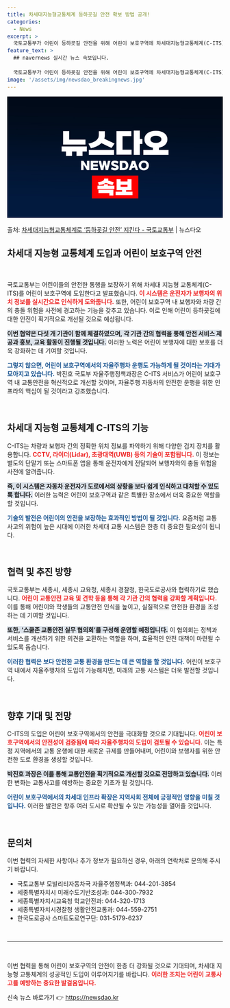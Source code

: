 ```yaml
---
title: 차세대지능형교통체계 등하굣길 안전 확보 방법 공개!
categories:
  - News
excerpt: >
  국토교통부가 어린이 등하굣길 안전을 위해 어린이 보호구역에 차세대지능형교통체계(C-ITS) 도입을 추진한다.…
feature_text: >
  ## navernews 실시간 뉴스 속보입니다.

  국토교통부가 어린이 등하굣길 안전을 위해 어린이 보호구역에 차세대지능형교통체계(C-ITS) 도입을 추진한다.…
image: '/assets/img/newsdao_breakingnews.jpg'
---
```


![뉴스다오 속보](/assets/img/newsdao_breakingnews.jpg)

<p>출처: <a href="https://newsdao.kr/2617" rel="dofollow">차세대지능형교통체계로 ‘등하굣길 안전’ 지킨다 - 국토교통부</a> | 뉴스다오</p>

<h2 data-ke-size="size26">차세대 지능형 교통체계 도입과 어린이 보호구역 안전</h2>

<p data-ke-size="size16">&nbsp;</p>

국토교통부는 어린이들의 안전한 통행을 보장하기 위해 차세대 지능형 교통체계(C-ITS)를 어린이 보호구역에 도입한다고 발표했습니다. <b><span style="color: #ee2323;">이 시스템은 운전자가 보행자의 위치 정보를 실시간으로 인식하게 도와줍니다.</span></b> 또한, 어린이 보호구역 내 보행자와 차량 간의 충돌 위험을 사전에 경고하는 기능을 갖추고 있습니다. 이로 인해 어린이 등하굣길에 대한 안전이 획기적으로 개선될 것으로 예상됩니다. 

<b><span style="background-color: #21538527;">이번 협약은 다섯 개 기관이 함께 체결하였으며, 각 기관 간의 협력을 통해 안전 서비스 제공과 홍보, 교육 활동이 진행될 것입니다.</span></b> 이러한 노력은 어린이 보행자에 대한 보호를 더욱 강화하는 데 기여할 것입니다. 

<b><span style="color: #1a5490;">그렇지 않으면, 어린이 보호구역에서의 자율주행차 운행도 가능하게 될 것이라는 기대가 모아지고 있습니다.</span></b> 박진호 국토부 자율주행정책과장은 C-ITS 서비스가 어린이 보호구역 내 교통안전을 혁신적으로 개선할 것이며, 자율주행 자동차의 안전한 운행을 위한 인프라의 핵심이 될 것이라고 강조했습니다.

<p data-ke-size="size16">&nbsp;</p>

## 차세대 지능형 교통체계 C-ITS의 기능

C-ITS는 차량과 보행자 간의 정확한 위치 정보를 파악하기 위해 다양한 검지 장치를 활용합니다. <b><span style="color: #ee2323;">CCTV, 라이더(Lidar), 초광대역(UWB) 등의 기술이 포함됩니다.</span></b> 이 정보는 별도의 단말기 또는 스마트폰 앱을 통해 운전자에게 전달되어 보행자와의 충돌 위험을 사전에 알려줍니다. 

<b><span style="background-color: #21538527;">즉, 이 시스템은 자동차 운전자가 도로에서의 상황을 보다 쉽게 인식하고 대처할 수 있도록 합니다.</span></b> 이러한 능력은 어린이 보호구역과 같은 특별한 장소에서 더욱 중요한 역할을 할 것입니다.

<b><span style="color: #1a5490;">기술의 발전은 어린이의 안전을 보장하는 효과적인 방법이 될 것입니다.</span></b> 요즘처럼 교통 사고의 위험이 높은 시대에 이러한 차세대 교통 시스템은 한층 더 중요한 필요성이 됩니다.

<p data-ke-size="size16">&nbsp;</p>

## 협력 및 추진 방향

국토교통부는 세종시, 세종시 교육청, 세종시 경찰청, 한국도로공사와 협력하기로 했습니다. <b><span style="color: #ee2323;">어린이 교통안전 교육 및 견학 등을 통해 각 기관 간의 협력을 강화할 계획입니다.</span></b> 이를 통해 어린이와 학생들의 교통안전 인식을 높이고, 실질적으로 안전한 환경을 조성하는 데 기여할 것입니다. 

<b><span style="background-color: #21538527;">또한, ‘스쿨존 교통안전 실무 협의회’를 구성해 운영할 예정입니다.</span></b> 이 협의회는 정책과 서비스를 개선하기 위한 의견을 교환하는 역할을 하며, 효율적인 안전 대책이 마련될 수 있도록 돕습니다.

<b><span style="color: #1a5490;">이러한 협력은 보다 안전한 교통 환경을 만드는 데 큰 역할을 할 것입니다.</span></b> 어린이 보호구역 내에서 자율주행차의 도입이 가능해지면, 미래의 교통 시스템은 더욱 발전할 것입니다.

<p data-ke-size="size16">&nbsp;</p>

## 향후 기대 및 전망

C-ITS의 도입은 어린이 보호구역에서의 안전을 극대화할 것으로 기대됩니다. <b><span style="color: #ee2323;">어린이 보호구역에서의 안전성이 검증됨에 따라 자율주행차의 도입이 검토될 수 있습니다.</span></b> 이는 특정 지역에서의 교통 운행에 대한 새로운 규제를 만들어내며, 어린이와 보행자를 위한 안전한 도로 환경을 생성할 것입니다. 

<b><span style="background-color: #21538527;">박진호 과장은 이를 통해 교통안전을 획기적으로 개선할 것으로 전망하고 있습니다.</span></b> 이러한 변화는 교통사고를 예방하는 중요한 기초가 될 것입니다.

<b><span style="color: #1a5490;">어린이 보호구역에서의 차세대 인프라 확장은 지역사회 전체에 긍정적인 영향을 미칠 것입니다.</span></b> 이러한 발전은 향후 여러 도시로 확산될 수 있는 가능성을 열어줄 것입니다.

<p data-ke-size="size16">&nbsp;</p>

## 문의처

이번 협력의 자세한 사항이나 추가 정보가 필요하신 경우, 아래의 연락처로 문의해 주시기 바랍니다.

<ul>
    <li>국토교통부 모빌리티자동차국 자율주행정책과: 044-201-3854</li>
    <li>세종특별자치시 미래수도기반조성과: 044-300-7932</li>
    <li>세종특별자치시교육청 학교안전과: 044-320-1713</li>
    <li>세종특별자치시경찰청 생활안전교통과: 044-559-2751</li>
    <li>한국도로공사 스마트도로연구단: 031-5179-6237</li>
</ul>

<p data-ke-size="size16">&nbsp;</p>

<hr>

<p data-ke-size="size16">&nbsp;</p>

이번 협력을 통해 어린이 보호구역의 안전이 한층 더 강화될 것으로 기대되며, 차세대 지능형 교통체계의 성공적인 도입이 이루어지기를 바랍니다. <b><span style="color: #ee2323;">이러한 조치는 어린이 교통사고를 예방하는 중요한 발걸음입니다.</span></b> 

신속 뉴스 바로가기 👉 <a href="https://newsdao.kr" rel="dofollow">https://newsdao.kr</a>


